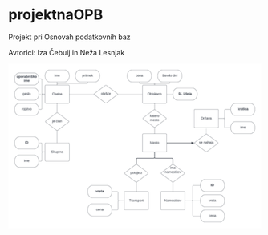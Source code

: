 # projektnaOPB
Projekt pri Osnovah podatkovnih baz

Avtorici: Iza Čebulj in Neža Lesnjak

![ER diagram](https://github.com/CebuljIza/Jaz-pa-pojdem/blob/main/ER_diagram/ER_diagram.png)